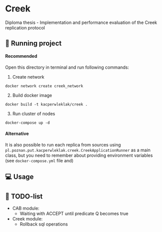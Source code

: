 # Creek

Diploma thesis - Implementation and performance evaluation of the Creek replication protocol

## 🏃 Running project

#### Recommended
Open this directory in terminal and run following commands:

1. Create network
```shell
docker network create creek_network
```

2. Build docker image
```shell
docker build -t kacperwleklak/creek .
```

3. Run cluster of nodes
```shell
docker-compose up -d
```

#### Alternative
It is also possible to run each replica from sources using
`pl.poznan.put.kacperwleklak.creek.CreekApplicationRunner` as a main class, but you need to remember
about providing environment variables (see `docker-compose.yml` file and)

## 💻 Usage

## 📝 TODO-list
* CAB module:
  * Waiting with ACCEPT until predicate Q becomes true
* Creek module:
  * Rollback sql operations